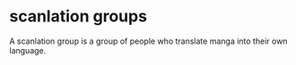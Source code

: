 <script>
  import Table from "$lib/Table.svelte";
  export let data;
  let options = {
    autoColumns: true,
    pagination: true,
    paginationSize: 20,
  }
</script>

# scanlation groups

A scanlation group is a group of people who translate manga into their own language.

<Table data={data.group_summary} {options} />
